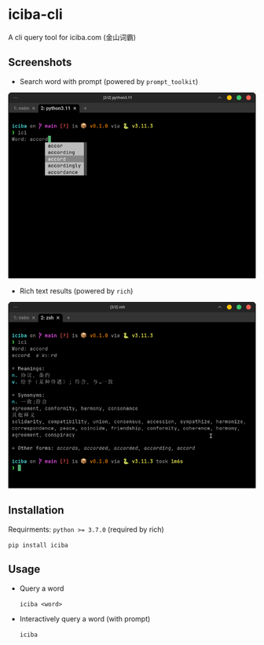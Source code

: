 # iciba-cli

A cli query tool for iciba.com (金山词霸)

## Screenshots

- Search word with prompt (powered by `prompt_toolkit`)

![prompt](https://raw.githubusercontent.com/lihe07/iciba/main/images/1.png)

- Rich text results (powered by `rich`)

![rich](https://raw.githubusercontent.com/lihe07/iciba/main/images/2.png)


## Installation

Requirments: `python >= 3.7.0` (required by rich)

`pip install iciba`

## Usage

- Query a word

  `iciba <word>`

- Interactively query a word (with prompt)

  `iciba`


